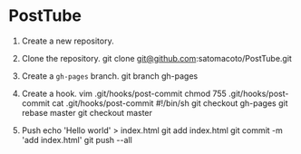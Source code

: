 PostTube
========

1. Create a new repository.

2. Clone the repository.
    git clone git@github.com:satomacoto/PostTube.git

3. Create a `gh-pages` branch.
    git branch gh-pages

4. Create a hook.
    vim .git/hooks/post-commit 
    chmod 755 .git/hooks/post-commit
    cat .git/hooks/post-commit 
    #!/bin/sh
    git checkout gh-pages
    git rebase master
    git checkout master

5. Push
    echo 'Hello world' > index.html
    git add index.html
    git commit -m 'add index.html'
    git push --all

